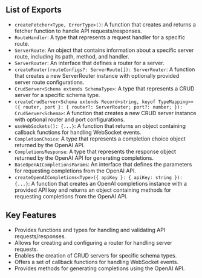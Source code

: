 ## List of Exports

- `createFetcher<Type, ErrorType>()`: A function that creates and returns a fetcher function to handle API requests/responses.
- `RouteHandler`: A type that represents a request handler for a specific route.
- `ServerRoute`: An object that contains information about a specific server route, including its path, method, and handler.
- `ServerRouter`: An interface that defines a router for a server.
- `createRouter(routeConfigs?: ServerRoute[]): ServerRouter`: A function that creates a new ServerRouter instance with optionally provided server route configurations.
- `CrudServer<Schema extends SchemaType>`: A type that represents a CRUD server for a specific schema type.
- `createCrudServer<Schema extends Record<string, keyof TypeMapping>>({ router, port }: { router?: ServerRouter; port?: number; }): CrudServer<Schema>`: A function that creates a new CRUD server instance with optional router and port configurations.
- `useWebSockets(): {...}`: A function that returns an object containing callback functions for handling WebSocket events.
- `CompletionChoice`: A type that represents a completion choice object returned by the OpenAI API.
- `CompletionsResponse`: A type that represents the response object returned by the OpenAI API for generating completions.
- `BaseOpenAICompletionsParams`: An interface that defines the parameters for requesting completions from the OpenAI API.
- `createOpenAICompletions<Type>({ apiKey }: { apiKey: string }): {...}`: A function that creates an OpenAI completions instance with a provided API key and returns an object containing methods for requesting completions from the OpenAI API.

## Key Features

- Provides functions and types for handling and validating API requests/responses.
- Allows for creating and configuring a router for handling server requests.
- Enables the creation of CRUD servers for specific schema types.
- Offers a set of callback functions for handling WebSocket events.
- Provides methods for generating completions using the OpenAI API.
